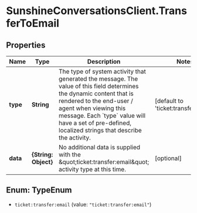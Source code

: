 # SunshineConversationsClient.TransferToEmail

## Properties

Name | Type | Description | Notes
------------ | ------------- | ------------- | -------------
**type** | **String** | The type of system activity that generated the message. The value of this field determines the dynamic content that is rendered to the end-user / agent when viewing this message. Each &#x60;type&#x60; value will have a set of pre-defined, localized strings that describe the activity. | [default to &#39;ticket:transfer:email&#39;]
**data** | **{String: Object}** | No additional data is supplied with the \&quot;ticket:transfer:email\&quot; activity type at this time. | [optional] 



## Enum: TypeEnum


* `ticket:transfer:email` (value: `"ticket:transfer:email"`)




